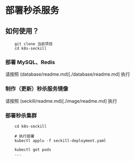 # 部署秒杀服务

## 如何使用？

```
    git clone 当前项目
    cd k8s-seckill
```

### 部署 MySQL、Redis

请按照 (database/readme.md)[./database/readme.md] 执行

### 制作（更新）秒杀服务镜像

请按照 (seckill/readme.md)[./image/readme.md] 执行

### 部署秒杀集群

```
    cd k8s-seckill

    # 执行部署
    kubectl applu -f seckill-deployment.yaml

    kubectl get pods
    ...
```